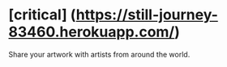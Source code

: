 # [critical] (https://still-journey-83460.herokuapp.com/)

Share your artwork with artists from around the world.
